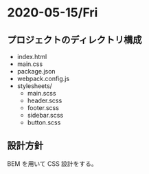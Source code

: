 # 2020-05-15/Fri

## プロジェクトのディレクトリ構成

- index.html
- main.css
- package.json
- webpack.config.js
- stylesheets/
  - main.scss
  - header.scss
  - footer.scss
  - sidebar.scss
  - button.scss

## 設計方針

BEM を用いて CSS 設計をする。
